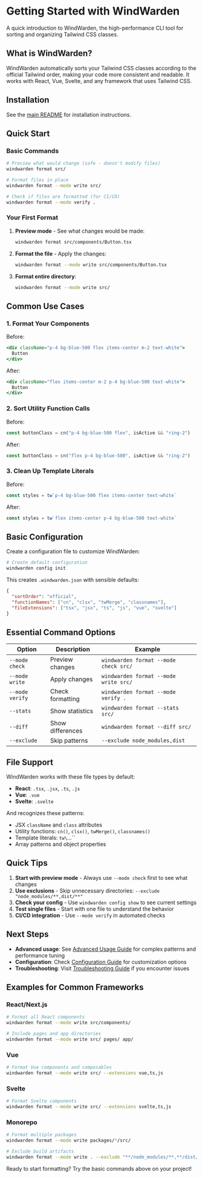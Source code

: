 # Getting Started with WindWarden

A quick introduction to WindWarden, the high-performance CLI tool for sorting and organizing Tailwind CSS classes.

## What is WindWarden?

WindWarden automatically sorts your Tailwind CSS classes according to the official Tailwind order, making your code more consistent and readable. It works with React, Vue, Svelte, and any framework that uses Tailwind CSS.

## Installation

See the [main README](../../README.md#installation) for installation instructions.

## Quick Start

### Basic Commands

```bash
# Preview what would change (safe - doesn't modify files)
windwarden format src/

# Format files in place
windwarden format --mode write src/

# Check if files are formatted (for CI/CD)
windwarden format --mode verify .
```

### Your First Format

1. **Preview mode** - See what changes would be made:
   ```bash
   windwarden format src/components/Button.tsx
   ```

2. **Format the file** - Apply the changes:
   ```bash
   windwarden format --mode write src/components/Button.tsx
   ```

3. **Format entire directory**:
   ```bash
   windwarden format --mode write src/
   ```

## Common Use Cases

### 1. Format Your Components

Before:
```jsx
<div className="p-4 bg-blue-500 flex items-center m-2 text-white">
  Button
</div>
```

After:
```jsx
<div className="flex items-center m-2 p-4 bg-blue-500 text-white">
  Button
</div>
```

### 2. Sort Utility Function Calls

Before:
```javascript
const buttonClass = cn("p-4 bg-blue-500 flex", isActive && "ring-2")
```

After:
```javascript
const buttonClass = cn("flex p-4 bg-blue-500", isActive && "ring-2")
```

### 3. Clean Up Template Literals

Before:
```javascript
const styles = tw`p-4 bg-blue-500 flex items-center text-white`
```

After:
```javascript
const styles = tw`flex items-center p-4 bg-blue-500 text-white`
```

## Basic Configuration

Create a configuration file to customize WindWarden:

```bash
# Create default configuration
windwarden config init
```

This creates `.windwarden.json` with sensible defaults:

```json
{
  "sortOrder": "official",
  "functionNames": ["cn", "clsx", "twMerge", "classnames"],
  "fileExtensions": ["tsx", "jsx", "ts", "js", "vue", "svelte"]
}
```

## Essential Command Options

| Option | Description | Example |
|--------|-------------|---------|
| `--mode check` | Preview changes | `windwarden format --mode check src/` |
| `--mode write` | Apply changes | `windwarden format --mode write src/` |
| `--mode verify` | Check formatting | `windwarden format --mode verify .` |
| `--stats` | Show statistics | `windwarden format --stats src/` |
| `--diff` | Show differences | `windwarden format --diff src/` |
| `--exclude` | Skip patterns | `--exclude node_modules,dist` |

## File Support

WindWarden works with these file types by default:
- **React**: `.tsx`, `.jsx`, `.ts`, `.js`
- **Vue**: `.vue`
- **Svelte**: `.svelte`

And recognizes these patterns:
- JSX `className` and `class` attributes
- Utility functions: `cn()`, `clsx()`, `twMerge()`, `classnames()`
- Template literals: `tw\`...\``
- Array patterns and object properties

## Quick Tips

1. **Start with preview mode** - Always use `--mode check` first to see what changes
2. **Use exclusions** - Skip unnecessary directories: `--exclude "node_modules/**,dist/**"`
3. **Check your config** - Use `windwarden config show` to see current settings
4. **Test single files** - Start with one file to understand the behavior
5. **CI/CD integration** - Use `--mode verify` in automated checks

## Next Steps

- **Advanced usage**: See [Advanced Usage Guide](./advanced-usage.md) for complex patterns and performance tuning
- **Configuration**: Check [Configuration Guide](./configuration.md) for customization options
- **Troubleshooting**: Visit [Troubleshooting Guide](./troubleshooting.md) if you encounter issues

## Examples for Common Frameworks

### React/Next.js
```bash
# Format all React components
windwarden format --mode write src/components/

# Include pages and app directories
windwarden format --mode write src/ pages/ app/
```

### Vue
```bash
# Format Vue components and composables
windwarden format --mode write src/ --extensions vue,ts,js
```

### Svelte
```bash
# Format Svelte components
windwarden format --mode write src/ --extensions svelte,ts,js
```

### Monorepo
```bash
# Format multiple packages
windwarden format --mode write packages/*/src/

# Exclude build artifacts
windwarden format --mode write . --exclude "**/node_modules/**,**/dist/**,**/build/**"
```

Ready to start formatting? Try the basic commands above on your project!